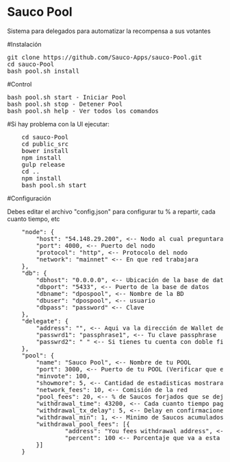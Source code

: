 # Sauco Pool

Sistema para delegados para automatizar la recompensa a sus votantes
<br>

#Instalación

<pre>
git clone https://github.com/Sauco-Apps/sauco-Pool.git
cd sauco-Pool
bash pool.sh install
</pre>

#Control

<pre>
bash pool.sh start - Iniciar Pool
bash pool.sh stop - Detener Pool
bash pool.sh help - Ver todos los comandos
</pre>

#Si hay problema con la UI ejecutar:
<pre>
    cd sauco-Pool
    cd public_src
    bower install
    npm install
    gulp release
    cd ..
    npm install
    bash pool.sh start
</pre>

#Configuración

Debes editar el archivo "config.json" para configurar tu % a repartir, cada cuanto tiempo, etc

<pre>
    "node": {
		"host": "54.148.29.200", <-- Nodo al cual preguntara
		"port": 4000, <-- Puerto del nodo
		"protocol": "http", <-- Protocolo del nodo
		"network": "mainnet" <-- En que red trabajara
	},
	"db": {
		"dbhost": "0.0.0.0", <-- Ubicación de la base de datos del POOL
		"dbport": "5433", <-- Puerto de la base de datos
		"dbname": "dpospool", <-- Nombre de la BD
		"dbuser": "dpospool", <-- usuario
		"dbpass": "password" <-- Clave
	},
    "delegate": {
		"address": "", <-- Aqui va la dirección de Wallet de tu delegado
		"passwrd1": "passphrase1", <-- Tu clave passphrase
		"passwrd2": " " <-- Si tienes tu cuenta con doble firma, aqui va el segundo passphrase
	},
	"pool": {
		"name": "Sauco Pool", <-- Nombre de tu POOL
		"port": 3000, <-- Puerto de tu POOL (Verificar que este abierto)
		"minvote": 100,
		"showmore": 5, <-- Cantidad de estadisticas mostrara por defecto la UI
		"network_fees": 10, <-- Comisión de la red 
		"pool_fees": 20, <-- % de Saucos forjados que se dejara el Pool
		"withdrawal_time": 43200, <-- Cada cuanto tiempo pagara (milisegundos / 1000)
		"withdrawal_tx_delay": 5, <-- Delay en confirmaciones
		"withdrawal_min": 1, <-- Minimo de Saucos acumulados que pagara
		"withdrawal_pool_fees": [{
				"address": "You fees withdrawal address", <-- Dirección a la cual van tus ganancias del Pool
				"percent": 100 <-- Porcentaje que va a esta cuenta
		}]
	}
</pre>

